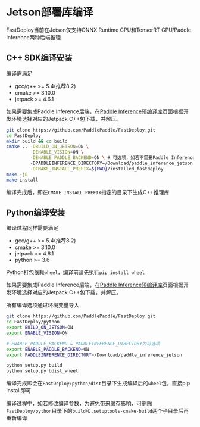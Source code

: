 
# Jetson部署库编译

FastDeploy当前在Jetson仅支持ONNX Runtime CPU和TensorRT GPU/Paddle Inference两种后端推理

## C++ SDK编译安装

编译需满足
- gcc/g++ >= 5.4(推荐8.2)
- cmake >= 3.10.0
- jetpack >= 4.6.1


如果需要集成Paddle Inference后端，在[Paddle Inference预编译库](https://www.paddlepaddle.org.cn/inference/v2.4/guides/install/download_lib.html#c)页面根据开发环境选择对应的Jetpack C++包下载，并解压。

```bash
git clone https://github.com/PaddlePaddle/FastDeploy.git
cd FastDeploy
mkdir build && cd build
cmake .. -DBUILD_ON_JETSON=ON \
         -DENABLE_VISION=ON \
         -DENABLE_PADDLE_BACKEND=ON \ # 可选项，如若不需要Paddle Inference后端，可关闭
         -DPADDLEINFERENCE_DIRECTORY=/Download/paddle_inference_jetson \
         -DCMAKE_INSTALL_PREFIX=${PWD}/installed_fastdeploy
make -j8
make install
```

编译完成后，即在`CMAKE_INSTALL_PREFIX`指定的目录下生成C++推理库


## Python编译安装

编译过程同样需要满足
- gcc/g++ >= 5.4(推荐8.2)
- cmake >= 3.10.0
- jetpack >= 4.6.1
- python >= 3.6

Python打包依赖`wheel`，编译前请先执行`pip install wheel`

如果需要集成Paddle Inference后端，在[Paddle Inference预编译库](https://www.paddlepaddle.org.cn/inference/v2.4/guides/install/download_lib.html#c)页面根据开发环境选择对应的Jetpack C++包下载，并解压。

所有编译选项通过环境变量导入

```bash
git clone https://github.com/PaddlePaddle/FastDeploy.git
cd FastDeploy/python
export BUILD_ON_JETSON=ON
export ENABLE_VISION=ON

# ENABLE_PADDLE_BACKEND & PADDLEINFERENCE_DIRECTORY为可选项
export ENABLE_PADDLE_BACKEND=ON
export PADDLEINFERENCE_DIRECTORY=/Download/paddle_inference_jetson

python setup.py build
python setup.py bdist_wheel
```

编译完成即会在`FastDeploy/python/dist`目录下生成编译后的`wheel`包，直接pip install即可

编译过程中，如若修改编译参数，为避免带来缓存影响，可删除`FastDeploy/python`目录下的`build`和`.setuptools-cmake-build`两个子目录后再重新编译
